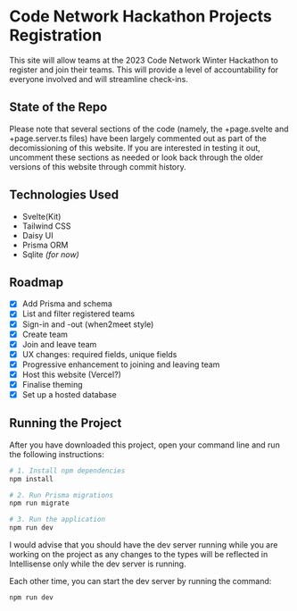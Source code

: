 # Code Network Hackathon Projects Registration

This site will allow teams at the 2023 Code Network Winter Hackathon to register and join their teams. This will provide a level of accountability for everyone involved and will streamline check-ins.

## State of the Repo
Please note that several sections of the code (namely, the +page.svelte and +page.server.ts files) have been largely commented out as part of the decomissioning of this website. If you are interested in testing it out, uncomment these sections as needed or look back through the older versions of this website through commit history.

## Technologies Used

- Svelte(Kit)
- Tailwind CSS
- Daisy UI
- Prisma ORM
- Sqlite *(for now)*

## Roadmap
- [x] Add Prisma and schema
- [x] List and filter registered teams
- [x] Sign-in and -out (when2meet style)
- [x] Create team
- [x] Join and leave team
- [x] UX changes: required fields, unique fields
- [x] Progressive enhancement to joining and leaving team
- [x] Host this website (Vercel?)
- [x] Finalise theming
- [x] Set up a hosted database

## Running the Project

After you have downloaded this project, open your command line and run the following instructions:

```bash
# 1. Install npm dependencies
npm install

# 2. Run Prisma migrations
npm run migrate

# 3. Run the application
npm run dev
```

I would advise that you should have the dev server running while you are working on the project as any changes to the types will be reflected in Intellisense only while the dev server is running.

Each other time, you can start the dev server by running the command:

```bash
npm run dev
```
